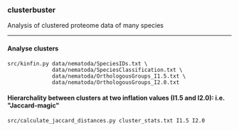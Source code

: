 ### clusterbuster
Analysis of clustered proteome data of many species 

----------

#### Analyse clusters
```
src/kinfin.py data/nematoda/SpeciesIDs.txt \
              data/nematoda/SpeciesClassification.txt \
              data/nematoda/OrthologousGroups_I1.5.txt \
              data/nematoda/OrthologousGroups_I2.0.txt
```
#### Hierarchality between clusters at two inflation values (I1.5 and I2.0): i.e. "Jaccard-magic"
```
src/calculate_jaccard_distances.py cluster_stats.txt I1.5 I2.0
```
